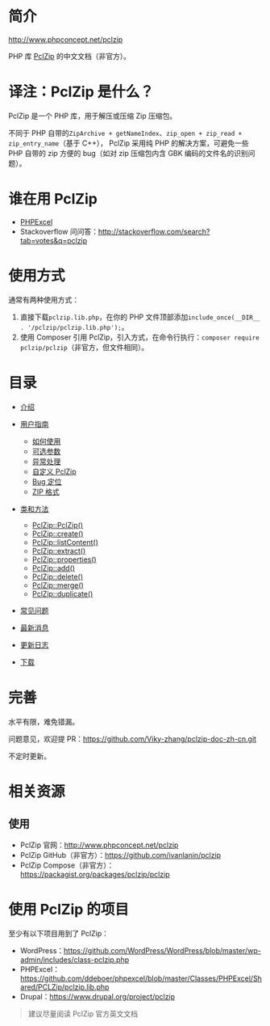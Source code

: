 
# 简介
http://www.phpconcept.net/pclzip

PHP 库 [PclZip](http://www.phpconcept.net/pclzip) 的中文文档（非官方）。



# 译注：PclZip 是什么？
PclZip 是一个 PHP 库，用于解压或压缩 Zip 压缩包。
 
不同于 PHP 自带的`ZipArchive + getNameIndex`、`zip_open + zip_read + zip_entry_name`（基于 C++），
PclZip 采用纯 PHP 的解决方案，可避免一些 PHP 自带的 zip 方便的 bug（如对 zip 压缩包内含 GBK 编码的文件名的识别问题）。



# 谁在用 PclZip
- [PHPExcel](https://github.com/PHPOffice/PHPExcel/search?utf8=✓&q=pclzip&type=)
- Stackoverflow 问问答：http://stackoverflow.com/search?tab=votes&q=pclzip



# 使用方式
通常有两种使用方式：
1. 直接下载`pclzip.lib.php`，在你的 PHP 文件顶部添加`include_once(__DIR__ . '/pclzip/pclzip.lib.php');`。
1. 使用 Composer 引用 PclZip，引入方式，在命令行执行：`composer require pclzip/pclzip`（非官方，但文件相同）。



# 目录
* [介绍](top/home.md)

* [用户指南](user_guide/introduction.md)
  * [如何使用](user_guide/how_it_works.md)
  * [可选参数](user_guide/optional_arguments.md)
  * [异常处理](user_guide/error_handling.md)
  * [自定义 PclZip](user_guide/customizing_pclzip.md)
  * [Bug 定位](user_guide/troubleshooting_pclzip.md)
  * [ZIP 格式](user_guide/zip_format.md)

* [类和方法](class_methods/home.md)
  * [PclZip::PclZip()](class_methods/pclzip.md)
  * [PclZip::create()](class_methods/create.md)
  * [PclZip::listContent()](class_methods/list_content.md)
  * [PclZip::extract()](class_methods/extract.md)
  * [PclZip::properties()](class_methods/properties.md)
  * [PclZip::add()](class_methods/add.md)
  * [PclZip::delete()](class_methods/delete.md)
  * [PclZip::merge()](class_methods/merge.md)
  * [PclZip::duplicate()](class_methods/duplicate.md)
  

* [常见问题](top/faq.md)

* [最新消息](top/news.md)

* [更新日志](top/release_notes.md)

* [下载](top/downloads.md)


# 完善
水平有限，难免错漏。

问题意见，欢迎提 PR：https://github.com/Viky-zhang/pclzip-doc-zh-cn.git


不定时更新。


# 相关资源
## 使用
- PclZip 官网：http://www.phpconcept.net/pclzip
- PclZip GitHub（非官方）：https://github.com/ivanlanin/pclzip
- PclZip Compose（非官方）：https://packagist.org/packages/pclzip/pclzip

# 使用 PclZip 的项目
至少有以下项目用到了 PclZip：
- WordPress：https://github.com/WordPress/WordPress/blob/master/wp-admin/includes/class-pclzip.php
- PHPExcel：https://github.com/ddeboer/phpexcel/blob/master/Classes/PHPExcel/Shared/PCLZip/pclzip.lib.php
- Drupal：https://www.drupal.org/project/pclzip


> 建议尽量阅读 PclZip 官方英文文档
 